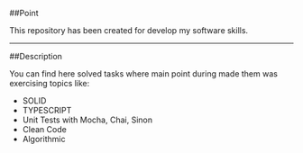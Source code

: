 ##Point

This repository has been created for develop my software skills.

---

##Description

You can find here solved tasks where main point during made them was exercising topics like:

-   SOLID
-   TYPESCRIPT
-   Unit Tests with Mocha, Chai, Sinon
-   Clean Code
-   Algorithmic
